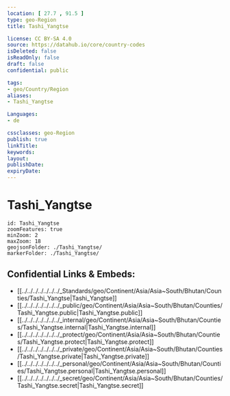 ```yaml
---
location: [ 27.7 , 91.5 ] 
type: geo-Region
title: Tashi_Yangtse

license: CC BY-SA 4.0
source: https://datahub.io/core/country-codes
isDeleted: false
isReadOnly: false
draft: false
confidential: public

tags:
- geo/Country/Region
aliases:
- Tashi_Yangtse

Languages:
- de

cssclasses: geo-Region
publish: true
linkTitle: 
keywords: 
layout: 
publishDate: 
expiryDate: 
---
```


# Tashi_Yangtse

```leaflet
id: Tashi_Yangtse
zoomFeatures: true 
minZoom: 2 
maxZoom: 18
geojsonFolder: ./Tashi_Yangtse/
markerFolder: ./Tashi_Yangtse/
```


## Confidential Links & Embeds: 
- [[../../../../../../../_Standards/geo/Continent/Asia/Asia~South/Bhutan/Counties/Tashi_Yangtse|Tashi_Yangtse]] 
- [[../../../../../../../_public/geo/Continent/Asia/Asia~South/Bhutan/Counties/Tashi_Yangtse.public|Tashi_Yangtse.public]] 
- [[../../../../../../../_internal/geo/Continent/Asia/Asia~South/Bhutan/Counties/Tashi_Yangtse.internal|Tashi_Yangtse.internal]] 
- [[../../../../../../../_protect/geo/Continent/Asia/Asia~South/Bhutan/Counties/Tashi_Yangtse.protect|Tashi_Yangtse.protect]] 
- [[../../../../../../../_private/geo/Continent/Asia/Asia~South/Bhutan/Counties/Tashi_Yangtse.private|Tashi_Yangtse.private]] 
- [[../../../../../../../_personal/geo/Continent/Asia/Asia~South/Bhutan/Counties/Tashi_Yangtse.personal|Tashi_Yangtse.personal]] 
- [[../../../../../../../_secret/geo/Continent/Asia/Asia~South/Bhutan/Counties/Tashi_Yangtse.secret|Tashi_Yangtse.secret]] 


